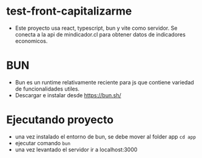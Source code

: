 # test-front-capitalizarme

- Este proyecto usa react, typescript, bun y vite como servidor. Se conecta a la api de mindicador.cl para obtener datos de indicadores economicos.


# BUN

- Bun es un runtime relativamente reciente para js que contiene variedad de funcionalidades utiles.
- Descargar e instalar desde https://bun.sh/


# Ejecutando proyecto

- una vez instalado el entorno de bun, se debe mover al folder app ```cd app```
- ejecutar comando ```bun```
- una vez levantado el servidor ir a localhost:3000